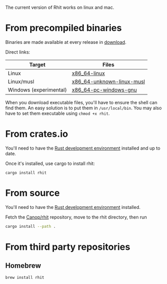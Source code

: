 
The current version of Rhit works on linux and mac.


# From precompiled binaries

Binaries are made available at every release in [download](https://dystroy.org/rhit/download).

Direct links:

Target|Files
-|-
Linux | [x86_64-linux](https://dystroy.org/rhit/download/x86_64-linux/rhit)
Linux/musl | [x86_64-unknown-linux-musl](https://dystroy.org/rhit/download/x86_64-unknown-linux-musl/rhit)
Windows (experimental) | [x86_64-pc-windows-gnu](https://dystroy.org/rhit/download/x86_64-pc-windows-gnu/rhit.exe)

When you download executable files, you'll have to ensure the shell can find them. An easy solution is to put them in `/usr/local/bin`. You may also have to set them executable using `chmod +x rhit`.

# From crates.io

You'll need to have the [Rust development environment](https://www.rustup.rs) installed and up to date.

Once it's installed, use cargo to install rhit:

    cargo install rhit

# From source

You'll need to have the [Rust development environment](https://www.rustup.rs) installed.

Fetch the [Canop/rhit](https://github.com/Canop/rhit) repository, move to the rhit directory, then run

```bash
cargo install --path .
```

# From third party repositories

## Homebrew

```bash
brew install rhit
```

